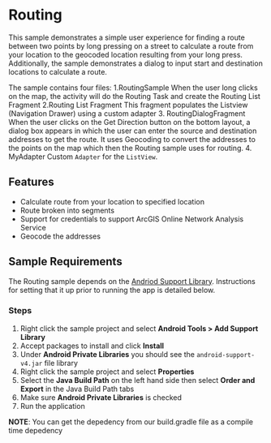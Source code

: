 # Routing
This sample demonstrates a simple user experience for finding a route between two points by long pressing on a street to calculate a route from your location to the geocoded location resulting from your long press.  Additionally, the sample demonstrates a dialog to input start and destination locations to calculate a route.  

The sample contains four files:
1.RoutingSample
  When the user long clicks on the map, the activity will do the Routing Task and create the Routing List Fragment
2.Routing List Fragment
  This fragment populates the Listview (Navigation Drawer) using a custom adapter
3. RoutingDialogFragment
  When the user clicks on the Get Direction button on the bottom layout, a dialog box appears in which the user can enter the source and destination addresses to get the route. It uses Geocoding to convert the addresses to the points on the map which then the Routing sample uses for routing. 
4. MyAdapter
	Custom ```Adapter``` for the ```ListView```.

## Features
* Calculate route from your location to specified location
* Route broken into segments
* Support for credentials to support ArcGIS Online Network Analysis Service
* Geocode the addresses

## Sample Requirements
The Routing sample depends on the [Andriod Support Library](https://developer.android.com/tools/support-library/index.html). Instructions for setting that it up prior to running the app is detailed below.

### Steps
 1. Right click the sample project and select **Android Tools > Add Support Library**
 2. Accept packages to install and click **Install**
 3. Under **Android Private Libraries** you should see the ```android-support-v4.jar``` file library
 4. Right click the sample project and select **Properties**
 5. Select the **Java Build Path** on the left hand side then select **Order and Export** in the Java Build Path tabs
 6. Make sure **Android Private Libraries** is checked
 7. Run the application

 **NOTE**: You can get the depedency from our build.gradle file as a compile time depedency

